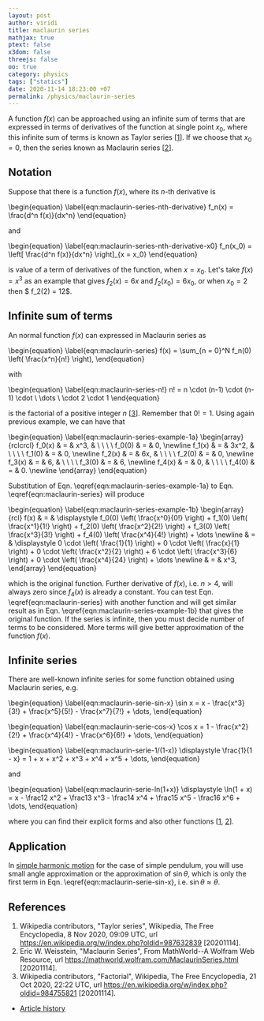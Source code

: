 ```yaml
---
layout: post
author: viridi
title: maclaurin series
mathjax: true
ptext: false
x3dom: false
threejs: false
oo: true
category: physics
tags: ["statics"]
date: 2020-11-14 18:23:00 +07
permalink: /physics/maclaurin-series
---
```

A function $f(x)$ can be approached using an infinite sum of terms that are expressed in terms of derivatives of the function at single point $x_0$, where this infinite sum of terms is known as Taylor series [[1](#ref1)]. If we choose that $x_0 = 0$, then the series known as Maclaurin series [[2](#ref2)].


## Notation
Suppose that there is a function $f(x)$, where its $n$-th derivative is

\begin{equation}
\label{eqn:maclaurin-series-nth-derivative}
f_n(x) = \frac{d^n f(x)}{dx^n} 
\end{equation}

and

\begin{equation}
\label{eqn:maclaurin-series-nth-derivative-x0}
f_n(x_0) = \left[ \frac{d^n f(x)}{dx^n} \right]_{x = x_0}
\end{equation}

is value of a term of derivatives of the function, when $x = x_0$. Let's take $f(x) = x^3$ as an example that gives $f_2(x) = 6x$ and $f_2(x_0) = 6 x_0$, or when $x_0 = 2$ then $ f_2(2) = 12$.


## Infinite sum of terms
An normal function $f(x)$ can expressed in Maclaurin series as

\begin{equation}
\label{eqn:maclaurin-series}
f(x) = \sum_{n = 0}^N f_n(0) \left( \frac{x^n}{n!} \right),
\end{equation}

with

\begin{equation}
\label{eqn:maclaurin-series-n!}
n! = n \cdot (n-1) \cdot (n-1) \cdot \ \dots \ \cdot 2 \cdot 1
\end{equation}

is the factorial of a positive integer $n$ [[3](#ref3)]. Remember that $0! = 1$. Using again previous example, we can have that

\begin{equation}
\label{eqn:maclaurin-series-example-1a}
\begin{array}{rclcrcl}
f_0(x) & = & x^3,  & \ \ \ \ f_0(0) & = & 0, \newline
f_1(x) & = & 3x^2, & \ \ \ \ f_1(0) & = & 0, \newline
f_2(x) & = & 6x,   & \ \ \ \ f_2(0) & = & 0, \newline
f_3(x) & = & 6,    & \ \ \ \ f_3(0) & = & 6, \newline
f_4(x) & = & 0,    & \ \ \ \ f_4(0) & = & 0. \newline
\end{array}
\end{equation}

Substitution of Eqn. \eqref{eqn:maclaurin-series-example-1a} to Eqn. \eqref{eqn:maclaurin-series} will produce

\begin{equation}
\label{eqn:maclaurin-series-example-1b}
\begin{array}{rcl}
f(x) & =  & \displaystyle f_0(0) \left( \frac{x^0}{0!} \right) + f_1(0) \left( \frac{x^1}{1!} \right) + f_2(0) \left( \frac{x^2}{2!} \right) + f_3(0) \left( \frac{x^3}{3!} \right) + f_4(0) \left( \frac{x^4}{4!} \right) + \dots \newline
& = & \displaystyle 0 \cdot \left( \frac{1}{1} \right) + 0 \cdot \left( \frac{x}{1} \right) + 0 \cdot \left( \frac{x^2}{2} \right) + 6 \cdot \left( \frac{x^3}{6} \right) + 0 \cdot \left( \frac{x^4}{24} \right) + \dots \newline
& = & x^3,
\end{array}
\end{equation}

which is the original function. Further derivative of $f(x)$, i.e. $n > 4$, will always zero since $f_4(x)$ is already a constant. You can test Eqn. \eqref{eqn:maclaurin-series} with another function and will get similar result as in Eqn. \eqref{eqn:maclaurin-series-example-1b} that gives the original function. If the series is infinite, then you must decide number of terms to be considered. More terms will give better approximation of the function $f(x)$.


## Infinite series
There are well-known infinite series for some function obtained using Maclaurin series, e.g.

\begin{equation}
\label{eqn:maclaurin-serie-sin-x}
\sin x = x - \frac{x^3}{3!} + \frac{x^5}{5!} - \frac{x^7}{7!} + \dots,
\end{equation}

\begin{equation}
\label{eqn:maclaurin-serie-cos-x}
\cos x = 1 - \frac{x^2}{2!} + \frac{x^4}{4!} - \frac{x^6}{6!} + \dots,
\end{equation}

\begin{equation}
\label{eqn:maclaurin-serie-1/(1-x)}
\displaystyle \frac{1}{1 - x} = 1 + x + x^2 + x^3 + x^4 + x^5 + \dots,
\end{equation}

and

\begin{equation}
\label{eqn:maclaurin-serie-ln(1+x)}
\displaystyle \ln(1 + x) = x - \frac12 x^2 + \frac13 x^3 - \frac14 x^4 + \frac15 x^5 - \frac16 x^6 + \dots,
\end{equation}
 
where you can find their explicit forms and also other functions [[1](#ref1), [2](#ref2)].


## Application
In [simple harmonic motion](simple-harmonic-motion) for the case of simple pendulum, you will use small angle approximation or the approximation of $\sin \theta$, which is only the first term in Eqn. \eqref{eqn:maclaurin-serie-sin-x}, i.e. $\sin \theta \approx \theta$.


## References
1. <a name="ref1"></a>Wikipedia contributors, "Taylor series", Wikipedia, The Free Encyclopedia, 8 Nov 2020, 09:09 UTC, url <https://en.wikipedia.org/w/index.php?oldid=987632839> [20201114].
2. <a name="ref2"></a>Eric W. Weisstein, "Maclaurin Series", From MathWorld--A Wolfram Web Resource, url <https://mathworld.wolfram.com/MaclaurinSeries.html> [20201114].
3. <a name="ref3"></a>Wikipedia contributors, "Factorial", Wikipedia, The Free Encyclopedia, 21 Oct 2020, 22:22 UTC, url <https://en.wikipedia.org/w/index.php?oldid=984755821> [20201114].

+ [Article history](https://github.com/butiran/butiran.github.io/commits/master/_posts/phys/2020-11-14-maclaurin-series.md)
